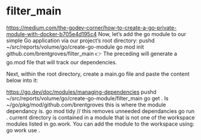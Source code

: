 # filter_main
https://medium.com/the-godev-corner/how-to-create-a-go-private-module-with-docker-b705e4d195c4
Now, let’s add the go module to our simple Go application via our project’s root directory:
pushd ~/src/reports/volume/go/create-go-module
go mod init github.com/brentgroves/filter_main
👉 The preceding will generate a go.mod file that will track our dependencies.

Next, within the root directory, create a main.go file and paste the content below into it:

https://go.dev/doc/modules/managing-dependencies
pushd ~/src/reports/volume/go/create-go-module/filter_main
go get .
ls ~/go/pkg/mod/github.com/brentgroves
this is where the module dependancy is.
go mod tidy // this removes unneeded dependancies
go run .
current directory is contained in a module that is not one of the workspace modules listed in go.work. You can add the module to the workspace using:
        go work use .